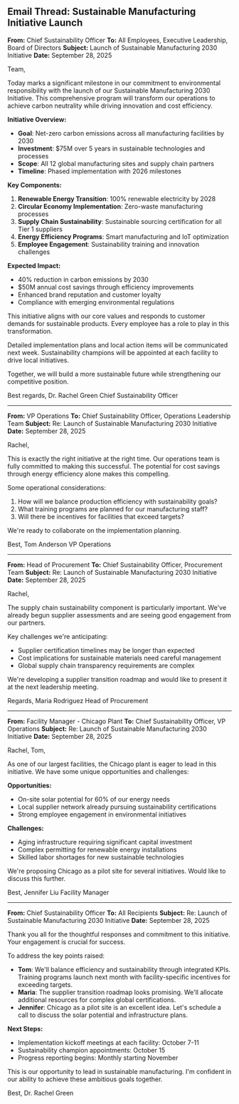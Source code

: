 ## Email Thread: Sustainable Manufacturing Initiative Launch

**From:** Chief Sustainability Officer
**To:** All Employees, Executive Leadership, Board of Directors
**Subject:** Launch of Sustainable Manufacturing 2030 Initiative
**Date:** September 28, 2025

Team,

Today marks a significant milestone in our commitment to environmental responsibility with the launch of our Sustainable Manufacturing 2030 Initiative. This comprehensive program will transform our operations to achieve carbon neutrality while driving innovation and cost efficiency.

**Initiative Overview:**
- **Goal**: Net-zero carbon emissions across all manufacturing facilities by 2030
- **Investment**: $75M over 5 years in sustainable technologies and processes
- **Scope**: All 12 global manufacturing sites and supply chain partners
- **Timeline**: Phased implementation with 2026 milestones

**Key Components:**
1. **Renewable Energy Transition**: 100% renewable electricity by 2028
2. **Circular Economy Implementation**: Zero-waste manufacturing processes
3. **Supply Chain Sustainability**: Sustainable sourcing certification for all Tier 1 suppliers
4. **Energy Efficiency Programs**: Smart manufacturing and IoT optimization
5. **Employee Engagement**: Sustainability training and innovation challenges

**Expected Impact:**
- 40% reduction in carbon emissions by 2030
- $50M annual cost savings through efficiency improvements
- Enhanced brand reputation and customer loyalty
- Compliance with emerging environmental regulations

This initiative aligns with our core values and responds to customer demands for sustainable products. Every employee has a role to play in this transformation.

Detailed implementation plans and local action items will be communicated next week. Sustainability champions will be appointed at each facility to drive local initiatives.

Together, we will build a more sustainable future while strengthening our competitive position.

Best regards,
Dr. Rachel Green
Chief Sustainability Officer

---

**From:** VP Operations
**To:** Chief Sustainability Officer, Operations Leadership Team
**Subject:** Re: Launch of Sustainable Manufacturing 2030 Initiative
**Date:** September 28, 2025

Rachel,

This is exactly the right initiative at the right time. Our operations team is fully committed to making this successful. The potential for cost savings through energy efficiency alone makes this compelling.

Some operational considerations:
1. How will we balance production efficiency with sustainability goals?
2. What training programs are planned for our manufacturing staff?
3. Will there be incentives for facilities that exceed targets?

We're ready to collaborate on the implementation planning.

Best,
Tom Anderson
VP Operations

---

**From:** Head of Procurement
**To:** Chief Sustainability Officer, Procurement Team
**Subject:** Re: Launch of Sustainable Manufacturing 2030 Initiative
**Date:** September 28, 2025

Rachel,

The supply chain sustainability component is particularly important. We've already begun supplier assessments and are seeing good engagement from our partners.

Key challenges we're anticipating:
- Supplier certification timelines may be longer than expected
- Cost implications for sustainable materials need careful management
- Global supply chain transparency requirements are complex

We're developing a supplier transition roadmap and would like to present it at the next leadership meeting.

Regards,
Maria Rodriguez
Head of Procurement

---

**From:** Facility Manager - Chicago Plant
**To:** Chief Sustainability Officer, VP Operations
**Subject:** Re: Launch of Sustainable Manufacturing 2030 Initiative
**Date:** September 28, 2025

Rachel, Tom,

As one of our largest facilities, the Chicago plant is eager to lead in this initiative. We have some unique opportunities and challenges:

**Opportunities:**
- On-site solar potential for 60% of our energy needs
- Local supplier network already pursuing sustainability certifications
- Strong employee engagement in environmental initiatives

**Challenges:**
- Aging infrastructure requiring significant capital investment
- Complex permitting for renewable energy installations
- Skilled labor shortages for new sustainable technologies

We're proposing Chicago as a pilot site for several initiatives. Would like to discuss this further.

Best,
Jennifer Liu
Facility Manager

---

**From:** Chief Sustainability Officer
**To:** All Recipients
**Subject:** Re: Launch of Sustainable Manufacturing 2030 Initiative
**Date:** September 28, 2025

Thank you all for the thoughtful responses and commitment to this initiative. Your engagement is crucial for success.

To address the key points raised:
- **Tom**: We'll balance efficiency and sustainability through integrated KPIs. Training programs launch next month with facility-specific incentives for exceeding targets.
- **Maria**: The supplier transition roadmap looks promising. We'll allocate additional resources for complex global certifications.
- **Jennifer**: Chicago as a pilot site is an excellent idea. Let's schedule a call to discuss the solar potential and infrastructure plans.

**Next Steps:**
- Implementation kickoff meetings at each facility: October 7-11
- Sustainability champion appointments: October 15
- Progress reporting begins: Monthly starting November

This is our opportunity to lead in sustainable manufacturing. I'm confident in our ability to achieve these ambitious goals together.

Best,
Dr. Rachel Green
